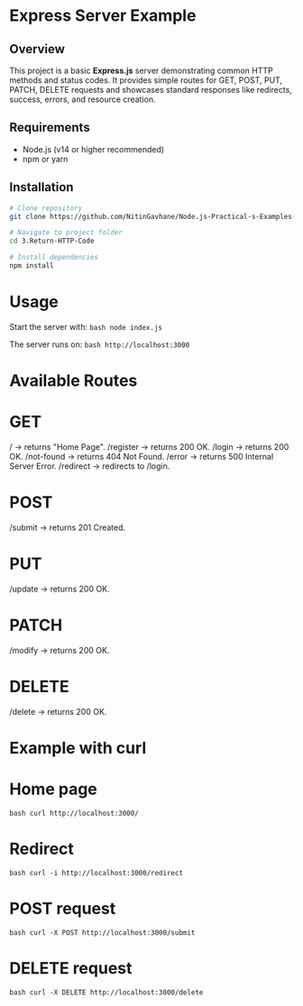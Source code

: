 # Express Server Example

## Overview
This project is a basic **Express.js** server demonstrating common HTTP methods and status codes. It provides simple routes for GET, POST, PUT, PATCH, DELETE requests and showcases standard responses like redirects, success, errors, and resource creation.

## Requirements
- Node.js (v14 or higher recommended)  
- npm or yarn

## Installation
```bash
# Clone repository
git clone https://github.com/NitinGavhane/Node.js-Practical-s-Examples-

# Navigate to project folder
cd 3.Return-HTTP-Code

# Install dependencies
npm install
```

# Usage
Start the server with:
```bash node index.js```


The server runs on:
```bash http://localhost:3000```


# Available Routes

# GET
/ → returns "Home Page".
/register → returns 200 OK.
/login → returns 200 OK.
/not-found → returns 404 Not Found.
/error → returns 500 Internal Server Error.
/redirect → redirects to /login.

# POST
/submit → returns 201 Created.

# PUT
/update → returns 200 OK.

# PATCH
/modify → returns 200 OK.

# DELETE
/delete → returns 200 OK.


# Example with curl
# Home page
```bash curl http://localhost:3000/```

# Redirect
```bash curl -i http://localhost:3000/redirect```

# POST request
```bash curl -X POST http://localhost:3000/submit```

# DELETE request
```bash curl -X DELETE http://localhost:3000/delete```
